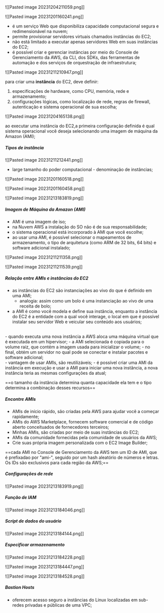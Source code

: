 
![[Pasted image 20231204211059.png]]

![[Pasted image 20231201160241.png]]

- é um serviço Web que disponibiliza capacidade computacional segura e redimensionável na nuvem;
- permite provisionar servidores virtuais chamados instâncias do EC2;
- não está limitado a executar apenas servidores Web em suas instâncias do EC2;
- é possível criar e gerenciar instâncias por meio do Console de Gerenciamento da AWS, da CLI, dos SDKs, das ferramentas de automação e dos serviços de orquestração de infraestrutura;

![[Pasted image 20231211210947.png]]

para criar uma **instância** do EC2, deve definir:
1. especificações de hardware, como CPU, memória, rede e armazenamento;
2. configurações lógicas, como localização de rede, regras de firewall, autenticação e sistema operacional de sua escolha;

![[Pasted image 20231204165138.png]]

ao executar uma instância do EC2,a primeira configuração definida é qual sistema operacional você deseja selecionando uma imagem de máquina da Amazon (AMI);

##### Tipos de instância

![[Pasted image 20231211212441.png]]

- large tamanho do poder computacional - denominação de instâncias;

![[Pasted image 20231201160518.png]]

![[Pasted image 20231201160458.png]]

![[Pasted image 20231213183819.png]]
##### Imagem de Máquina da Amazon (AMI)
- AMI é uma imagem de iso;
- na Nuvem AWS a instalação do SO não é de sua responsabilidade;
- o sistema operacional está incorporado à AMI que você escolhe;
- ao usar uma AMI, é possível selecionar o mapeamentos de armazenamento, o tipo de arquitetura (como ARM de 32 bits, 64 bits) e software adicional instalado;

![[Pasted image 20231211211358.png]]

![[Pasted image 20231211211539.png]]

##### Relação entre AMIs e instâncias do EC2
- as instâncias do EC2 são instanciações ao vivo do que é definido em uma AMI;
	- analogia: assim como um bolo é uma instanciação ao vivo de uma receita de bolo;
- a AMI é como você modela e define sua instância, enquanto a instância do EC2 é a entidade com a qual você interage, o local em que é possível instalar seu servidor Web e veicular seu conteúdo aos usuários;
<br />
- quando executa uma nova instância a AWS aloca uma máquina virtual que é executada em um hipervisor;
- a AMI selecionada é copiada para o volume raiz, que contém a imagem usada para inicializar o volume;
- no final, obtém um servidor no qual pode se conectar e instalar pacotes e software adicional;
<br />
- vantagem de usar AMIs, são reutilizáveis;
- é possível criar uma AMI da instância em execução e usar a AMI para iniciar uma nova instância, a nova instância teria as mesmas configurações da atual;

==o tamanho da instância determina quanta capacidade ela tem e o tipo determina a combinação desses recursos==



##### Encontre AMIs
- AMIs de início rápido, são criadas pela AWS para ajudar você a começar rapidamente;
- AMIs do AWS Marketplace, fornecem software comercial e de código aberto conceituados de fornecedores terceiros;
- Minhas AMIs, são criadas por meio de suas instâncias do EC2;
- AMIs da comunidade fornecidas pela comunidade de usuários da AWS;
- Crie suas própria imagem personalizada com o EC2 Image Builder;

==cada AMI no Console de Gerenciamento da AWS tem um ID de AMI, que é prefixadao por "ami-", seguido por um hash aleatório de números e letras. Os IDs são exclusivos para cada região da AWS;==

##### Configurações de rede
![[Pasted image 20231213183919.png]]

##### Função de IAM
![[Pasted image 20231213184046.png]]

##### Script de dados do usuário

![[Pasted image 20231213184144.png]]

##### Especificar armazenamento

![[Pasted image 20231213184228.png]]

![[Pasted image 20231213184447.png]]

![[Pasted image 20231213184528.png]]

##### Bastion Hosts

- oferecem acesso seguro a instâncias do Linux localizadas em sub-redes privadas e públicas de uma VPC;